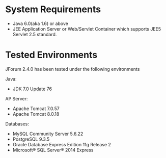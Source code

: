 # System Requirements #

  * Java 6.0(aka 1.6) or above
  * JEE Application Server or Web/Servlet Container which supports JEE5 Servlet 2.5 standard.


# Tested Environments #

JForum 2.4.0 has been tested under the following environments

Java:
  * JDK 7.0 Update 76

AP Server:
  * Apache Tomcat 7.0.57
  * Apache Tomcat 8.0.18

Databases:
  * MySQL Community Server 5.6.22
  * PostgreSQL 9.3.5
  * Oracle Database Express Edition 11g Release 2
  * Microsoft® SQL Server® 2014 Express